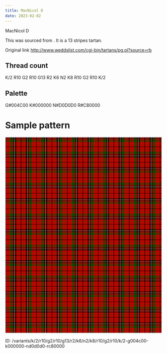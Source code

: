 ```yaml
---
title: MacNicol D
date: 2023-02-02
---
```

MacNicol D

This was sourced from <no value>.  It is a 13 stripes tartan.

Original link http://www.weddslist.com/cgi-bin/tartans/pg.pl?source=rb

## Thread count
K/2 R10 G2 R10 G13 R2 K6 N2 K8 R10 G2 R10 K/2

## Palette
G#004C00 K#000000 N#D0D0D0 R#C80000

# Sample pattern

![Tartan detail](tartan.png "K/2 R10 G2 R10 G13 R2 K6 N2 K8 R10 G2 R10 K/2 tartan")

ID: /variants/k/2/r10/g2/r10/g13/r2/k6/n2/k8/r10/g2/r10/k/2-g004c00-k000000-nd0d0d0-rc80000